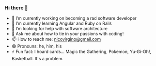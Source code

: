 ### Hi there 👋


- 🔭 I’m currently working on becoming a rad software developer
- 🌱 I’m currently learning Angular and Ruby on Rails
- 🤔 I’m looking for help with software architecture
- 💬 Ask me about how to tie in your passions with coding!
- 📫 How to reach me: nicovirgino@gmail.com
- 😄 Pronouns: he, him, his
- ⚡ Fun fact: I hoard cards... Magic the Gathering, Pokemon, Yu-Gi-Oh!, Basketball. It's a problem.

